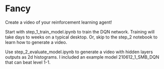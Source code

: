 # Fancy
 Create a video of your reinforcement learning agent!

Start with step_1_train_model.ipynb to train the DQN network. Training will take days to weeks on a typical desktop. Or, skip to the step_2 notebook to learn how to generate a video.

Use step_2_evaluate_model.ipynb to generate a video with hidden layers outputs as 2d histograms. I included an example model 210612_1_SMB_DQN that can beat level 1-1. 